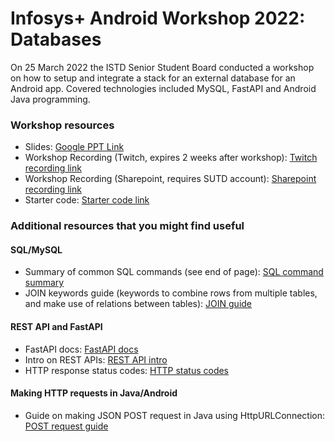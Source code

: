 # Infosys+ Android Workshop 2022: Databases

On 25 March 2022 the ISTD Senior Student Board conducted a workshop on how to setup and integrate a stack for an external database for an Android app. Covered technologies included MySQL, FastAPI and Android Java programming.

### Workshop resources

- Slides: [Google PPT Link](https://docs.google.com/presentation/d/16GJkgiQ9oRC_JZBGMvpowuVJpXY9cDb7Pk0-8GO3H7M/edit#slide=id.g11ecb63cae4_0_352)
- Workshop Recording (Twitch, expires 2 weeks after workshop): [Twitch recording link](https://www.twitch.tv/videos/1436027311)
- Workshop Recording (Sharepoint, requires SUTD account): [Sharepoint recording link](https://sutdapac-my.sharepoint.com/:v:/g/personal/sean_gunawan_mymail_sutd_edu_sg/EdIy_CTkfktKjoFleto-x1UBSWuQs4aooSiAh8s0UV7EWA?e=fOffWg)
- Starter code: [Starter code link](https://github.com/naffins/infosysPlus_android_workshop_starter)

### Additional resources that you might find useful

#### SQL/MySQL
- Summary of common SQL commands (see end of page): [SQL command summary](https://www.w3schools.com/sql/sql_syntax.asp)
- JOIN keywords guide (keywords to combine rows from multiple tables, and make use of relations between tables): [JOIN guide](https://www.w3schools.com/sql/sql_join.asp)

#### REST API and FastAPI
- FastAPI docs: [FastAPI docs](https://fastapi.tiangolo.com/)
- Intro on REST APIs: [REST API intro](https://www.redhat.com/en/topics/api/what-is-a-rest-api)
- HTTP response status codes: [HTTP status codes](https://developer.mozilla.org/en-US/docs/Web/HTTP/Status)

#### Making HTTP requests in Java/Android
- Guide on making JSON POST request in Java using HttpURLConnection: [POST request guide](https://www.baeldung.com/httpurlconnection-post)